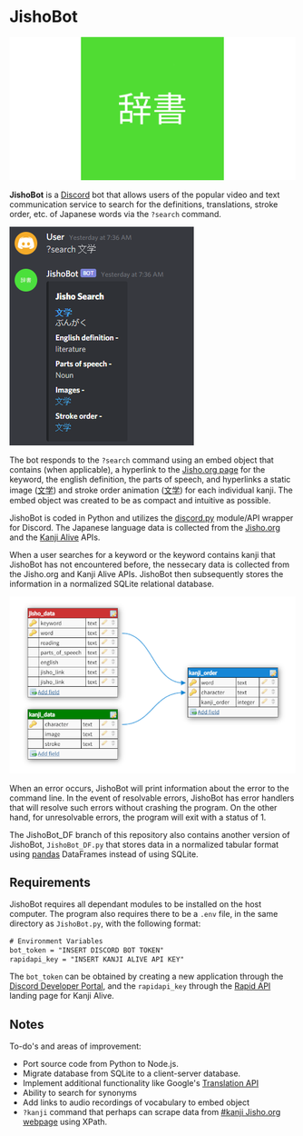 # JishoBot

![](https://github.com/Aetolis/JishoBot/blob/main/figs/JishoBot_logo.png)

**JishoBot** is a [Discord](https://discord.com/company) bot that allows users of the popular video and text communication service to search for the definitions, translations, stroke order, etc. of Japanese words via the `?search` command.

![](https://github.com/Aetolis/JishoBot/blob/main/figs/embed_example.png)

The bot responds to the `?search` command using an embed object that contains (when applicable), a hyperlink to the [Jisho.org page](https://jisho.org/word/%E6%96%87%E5%AD%A6) for the keyword, the english definition, the parts of speech, and hyperlinks a static image ([文](https://media.kanjialive.com/kanji_strokes/bun-fumi_4.svg)[学](https://media.kanjialive.com/kanji_strokes/mana(bu)_8.svg)) and stroke order animation ([文](https://media.kanjialive.com/kanji_animations/kanji_mp4/bun-fumi_00.mp4)[学](https://media.kanjialive.com/kanji_animations/kanji_mp4/mana(bu)_00.mp4)) for each individual kanji. The embed object was created to be as compact and intuitive as possible.

JishoBot is coded in Python and utilizes the [discord.py](https://discordpy.readthedocs.io/en/latest/) module/API wrapper for Discord. The Japanese language data is collected from the [Jisho.org](http://jisho.org/about) and the [Kanji Alive](https://app.kanjialive.com/api/docs) APIs.

When a user searches for a keyword or the keyword contains kanji that JishoBot has not encountered before, the nessecary data is collected from the Jisho.org and Kanji Alive APIs. JishoBot then subsequently stores the information in a normalized SQLite relational database.

![](https://github.com/Aetolis/JishoBot/blob/main/figs/db_diagram.png)

When an error occurs, JishoBot will print information about the error to the command line. In the event of resolvable errors, JishoBot has error handlers that will resolve such errors without crashing the program. On the other hand, for unresolvable errors, the program will exit with a status of 1.

The JishoBot_DF branch of this repository also contains another version of JishoBot, `JishoBot_DF.py` that stores data in a normalized tabular format using [pandas](https://pandas.pydata.org/about/) DataFrames instead of using SQLite.

## Requirements
JishoBot requires all dependant modules to be installed on the host computer. The program also requires there to be a `.env` file, in the same directory as `JishoBot.py`, with the following format:

```
# Environment Variables
bot_token = "INSERT DISCORD BOT TOKEN"
rapidapi_key = "INSERT KANJI ALIVE API KEY"
```

The `bot_token` can be obtained by creating a new application through the [Discord Developer Portal](https://discord.com/developers/applications), and the `rapidapi_key` through the [Rapid API](https://rapidapi.com/KanjiAlive/api/learn-to-read-and-write-japanese-kanji) landing page for Kanji Alive.

## Notes
To-do's and areas of improvement:
* Port source code from Python to Node.js.
* Migrate database from SQLite to a client-server database.
* Implement additional functionality like Google's [Translation API](https://cloud.google.com/translate/)
* Ability to search for synonyms
* Add links to audio recordings of vocabulary to embed object
* `?kanji` command that perhaps can scrape data from [#kanji Jisho.org webpage](https://jisho.org/search/%E6%96%87%E5%AD%A6%20%23kanji) using XPath.
